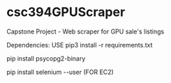 # csc394GPUScraper

Capstone Project - Web scraper for GPU sale's listings

Dependencies:
USE pip3 install -r requirements.txt

pip install psycopg2-binary

pip install selenium --user (FOR EC2)
